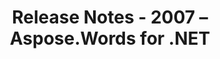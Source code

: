 ﻿---
title: Release Notes - 2007 – Aspose.Words for .NET
articleTitle: Release Notes - 2007
linktitle: Release Notes - 2007
description: "Release Notes - 2007 – learn about the latest updates and fixes."
type: docs
weight: 140
url: /net/release-notes-2007/
---


